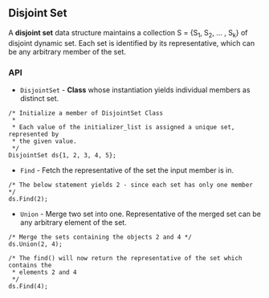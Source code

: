 ## Disjoint Set

A **disjoint set** data structure maintains a collection S = {S<sub>1</sub>, S<sub>2</sub>, ... , S<sub>k</sub>} of disjoint dynamic set. Each set is identified by its representative, which can be any arbitrary member of the set.

### API

- ```DisjointSet``` - **Class** whose instantiation yields individual members as distinct set.
```
/* Initialize a member of DisjointSet Class
 *
 * Each value of the initializer_list is assigned a unique set, represented by
 * the given value.
 */
DisjointSet ds{1, 2, 3, 4, 5};
```

- ```Find``` - Fetch the representative of the set the input member is in.
```
/* The below statement yields 2 - since each set has only one member */
ds.Find(2);
```

- ```Union``` - Merge two set into one. Representative of the merged set can be any arbitrary element of the set.

```
/* Merge the sets containing the objects 2 and 4 */
ds.Union(2, 4);

/* The find() will now return the representative of the set which contains the
 * elements 2 and 4
 */
ds.Find(4);
```
